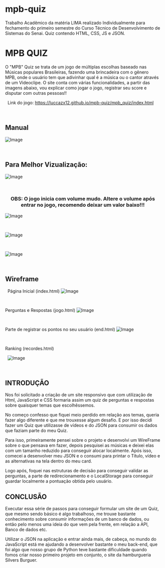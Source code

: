 # mpb-quiz
Trabalho Acadêmico da matéria LIMA realizado Individualmente para fechamento do primeiro semestre do Curso Técnico de Desenvolvimento de Sistemas do Senai. Quiz contendo HTML, CSS, JS e JSON.


# **MPB QUIZ**

O "MPB" Quiz se trata de um jogo de múltiplas escolhas baseado nas Músicas populares Brasileiras, fazendo uma brincadeira com o gênero MPB, onde o usuário tem que adivinhar qual é a música ou o cantor através de um Videoclipe. O site conta com várias funcionalidades, a partir das imagens abaixo, vou explicar como jogar o jogo, registrar seu score e disputar com outras pessoas!!


&nbsp;
Link do jogo: https://luccazx12.github.io/mpb-quiz/mpb_quiz/index.html


&nbsp;

## Manual

![Image](https://raw.githubusercontent.com/Luccazx12/mpb-quiz/main/docs/Manual.jpg)


&nbsp;


## Para Melhor Vizualização:
![Image](https://raw.githubusercontent.com/Luccazx12/mpb-quiz/main/docs/tela_inicial_manual.png)


&nbsp;

### <p align="center">**OBS: O jogo inicia com volume mudo. Altere o volume após entrar no jogo, recomendo deixar um valor baixo!!!**</p>

![Image](https://raw.githubusercontent.com/Luccazx12/mpb-quiz/main/docs/tela_jogo_manual.png)


&nbsp;


![Image](https://raw.githubusercontent.com/Luccazx12/mpb-quiz/main/docs/tela_end_manual.png)


&nbsp;


![Image](https://raw.githubusercontent.com/Luccazx12/mpb-quiz/main/docs/tela_highscore_manual.png)



&nbsp;



## Wireframe


&nbsp;
Página Inicial (index.html)
![Image](https://raw.githubusercontent.com/Luccazx12/mpb-quiz/main/docs/Tela_de_start.JPG)


&nbsp;


Perguntas e Respostas (jogo.html)
![Image](https://raw.githubusercontent.com/Luccazx12/mpb-quiz/main/docs/Tela_do_jogo.JPG)



&nbsp;


Parte de registrar os pontos no seu usuário (end.html)
![Image](https://raw.githubusercontent.com/Luccazx12/mpb-quiz/main/docs/Tela_do_end_game.JPG)



&nbsp;


Ranking (recordes.html)


&nbsp;
![Image](https://raw.githubusercontent.com/Luccazx12/mpb-quiz/main/docs/Tela_do_highscore.JPG)


&nbsp;

## INTRODUÇÃO

  Nos foi solicitado a criação de um site responsivo que com utilização de Html, JavaScript e CSS formaria assim um quiz de perguntas e respostas sobre quaisquer temas que escolhêssemos.

  No começo confesso que fiquei meio perdido em relação aos temas, queria fazer algo diferente e que me trouxesse algum desafio. E por isso decidi fazer um Quiz que utilizasse de vídeos e do JSON para consumir os dados que faziam parte do meu Quiz.

  Para isso, primeiramente pensei sobre o projeto e desenvolvi um WireFrame sobre o que pensava em fazer, depois pesquisei as músicas e deixei elas com um tamanho reduzido para conseguir alocar localmente. Após isso, comecei a desenvolver meu JSON e o consumi para printar o Título, vídeo e as alternativas na tela dentro do meu card.

  Logo após, foquei nas estruturas de decisão para conseguir validar as perguntas, a parte de redirecionamento e o LocalStorage para conseguir guardar localmente a pontuação obtida pelo usuário.


## CONCLUSÃO

  Executar essa série de passos para conseguir formular um site de um Quiz, que mesmo sendo básico é algo trabalhoso, me trouxe bastante conhecimento sobre consumir informações de um banco de dados, ou então pelo menos uma ideia do que vem pela frente, em relação a API, Banco de dados etc.

  Utilizar o JSON na aplicação e entrar ainda mais, de cabeça, no mundo do JavaScript está me ajudando a desenvolver bastante o meu back-end, que foi algo que nosso grupo de Python teve bastante dificuldade quando fomos criar nosso primeiro projeto em conjunto, o site da hamburgueria Silvers Burguer.
